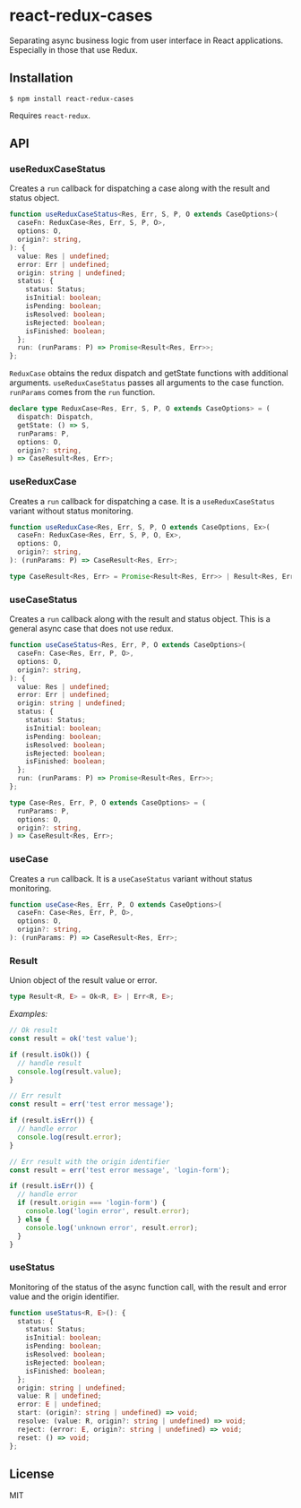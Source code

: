 # react-redux-cases

Separating async business logic from user interface in React applications. Especially in those that use Redux.

## Installation

    $ npm install react-redux-cases

Requires `react-redux`.

## API

### useReduxCaseStatus

Creates a `run` callback for dispatching a case along with the result and status object.

```typescript
function useReduxCaseStatus<Res, Err, S, P, O extends CaseOptions>(
  caseFn: ReduxCase<Res, Err, S, P, O>,
  options: O,
  origin?: string,
): {
  value: Res | undefined;
  error: Err | undefined;
  origin: string | undefined;
  status: {
    status: Status;
    isInitial: boolean;
    isPending: boolean;
    isResolved: boolean;
    isRejected: boolean;
    isFinished: boolean;
  };
  run: (runParams: P) => Promise<Result<Res, Err>>;
};
```

`ReduxCase` obtains the redux dispatch and getState functions with additional arguments. `useReduxCaseStatus` passes all arguments to the case function. `runParams` comes from the `run` function.

```typescript
declare type ReduxCase<Res, Err, S, P, O extends CaseOptions> = (
  dispatch: Dispatch,
  getState: () => S,
  runParams: P,
  options: O,
  origin?: string,
) => CaseResult<Res, Err>;
```

### useReduxCase

Creates a `run` callback for dispatching a case. It is a `useReduxCaseStatus` variant without status monitoring.

```typescript
function useReduxCase<Res, Err, S, P, O extends CaseOptions, Ex>(
  caseFn: ReduxCase<Res, Err, S, P, O, Ex>,
  options: O,
  origin?: string,
): (runParams: P) => CaseResult<Res, Err>;
```

```typescript
type CaseResult<Res, Err> = Promise<Result<Res, Err>> | Result<Res, Err>;
```

### useCaseStatus

Creates a `run` callback along with the result and status object. This is a general async case that does not use redux.

```typescript
function useCaseStatus<Res, Err, P, O extends CaseOptions>(
  caseFn: Case<Res, Err, P, O>,
  options: O,
  origin?: string,
): {
  value: Res | undefined;
  error: Err | undefined;
  origin: string | undefined;
  status: {
    status: Status;
    isInitial: boolean;
    isPending: boolean;
    isResolved: boolean;
    isRejected: boolean;
    isFinished: boolean;
  };
  run: (runParams: P) => Promise<Result<Res, Err>>;
};
```

```typescript
type Case<Res, Err, P, O extends CaseOptions> = (
  runParams: P,
  options: O,
  origin?: string,
) => CaseResult<Res, Err>;
```

### useCase

Creates a `run` callback. It is a `useCaseStatus` variant without status monitoring.

```typescript
function useCase<Res, Err, P, O extends CaseOptions>(
  caseFn: Case<Res, Err, P, O>,
  options: O,
  origin?: string,
): (runParams: P) => CaseResult<Res, Err>;
```

### Result

Union object of the result value or error.

```typescript
type Result<R, E> = Ok<R, E> | Err<R, E>;
```

_Examples:_

```typescript
// Ok result
const result = ok('test value');

if (result.isOk()) {
  // handle result
  console.log(result.value);
}
```

```typescript
// Err result
const result = err('test error message');

if (result.isErr()) {
  // handle error
  console.log(result.error);
}
```

```typescript
// Err result with the origin identifier
const result = err('test error message', 'login-form');

if (result.isErr()) {
  // handle error
  if (result.origin === 'login-form') {
    console.log('login error', result.error);
  } else {
    console.log('unknown error', result.error);
  }
}
```

### useStatus

Monitoring of the status of the async function call, with the result and error value and the origin identifier.

```typescript
function useStatus<R, E>(): {
  status: {
    status: Status;
    isInitial: boolean;
    isPending: boolean;
    isResolved: boolean;
    isRejected: boolean;
    isFinished: boolean;
  };
  origin: string | undefined;
  value: R | undefined;
  error: E | undefined;
  start: (origin?: string | undefined) => void;
  resolve: (value: R, origin?: string | undefined) => void;
  reject: (error: E, origin?: string | undefined) => void;
  reset: () => void;
};
```

## License

MIT
